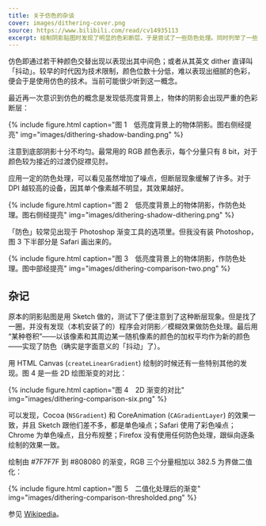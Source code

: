 ```yaml
---
title: 关于仿色的杂谈
cover: images/dithering-cover.png
source: https://www.bilibili.com/read/cv14935113
excerpt: 绘制阴影贴图时发现了明显的色彩断层，于是尝试了一些防色处理。同时列举了一些 2D 绘图平台渐变效果的对比。
---
```


仿色即通过若干种颜色交替出现以表现出其中间色；或者从其英文 dither 直译叫「抖动」。较早的时代因为技术限制，颜色位数十分低，难以表现出细腻的色彩，便会于是使用仿色的技术。当前可能很少听到这一概念。

最近再一次意识到仿色的概念是发现低亮度背景上，物体的阴影会出现严重的色彩断层：

{%  include figure.html
    caption="图 1　低亮度背景上的物体阴影。图右侧经提亮"
    img="images/dithering-shadow-banding.png"  %}

注意到底部阴影十分不均匀。最常用的 RGB 颜色表示，每个分量只有 8 bit，对于颜色较为接近的过渡仍捉襟见肘。

应用一定的防色处理，可以看见虽然增加了噪点，但断层现象缓解了许多。对于 DPI 越较高的设备，因其单个像素越不明显，其效果越好。

{%  include figure.html
    caption="图 2　低亮度背景上的物体阴影，作防色处理。图右侧经提亮"
    img="images/dithering-shadow-dithering.png"  %}

「防色」较常见出现于 Photoshop 渐变工具的选项里。但我没有装 Photoshop，图 3 下半部分是 Safari 画出来的。 

{%  include figure.html
    caption="图 3　低亮度背景上的物体阴影，作防色处理。图中部经提亮"
    img="images/dithering-comparison-two.png"  %}

## 杂记

原本的阴影贴图是用 Sketch 做的，测试下了便注意到了这种断层现象。但是找了一圈，并没有发现（本机安装了的）程序会对阴影／模糊效果做防色处理。最后用 “某种卷积”——以该像素和其周边某一随机像素的颜色的加权平均作为新的颜色——实现了防色（确实是字面意义的「抖动」了）。

用 HTML Canvas (`createLinearGradient`) 绘制的时候还有一些特别其他的发现。图 4 是一些 2D 绘图渐变的对比：

{%  include figure.html
    caption="图 4　2D 渐变的对比"
    img="images/dithering-comparison-six.png"  %}

可以发现，Cocoa (`NSGradient`) 和 CoreAnimation (`CAGradientLayer`) 的效果一致，并且 Sketch 跟他们差不多，都是单色噪点；Safari 使用了彩色噪点；Chrome 为单色噪点，且分布规整；Firefox 没有使用任何防色处理，跟纵向逐条绘制的效果一致。

绘制由 #7F7F7F 到 #808080 的渐变，RGB 三个分量相加以 382.5 为界做二值化：

{%  include figure.html
    caption="图 5　二值化处理后的渐变"
    img="images/dithering-comparison-thresholded.png"   %}

参见 [Wikipedia](https://en.wikipedia.org/wiki/Dither)。
